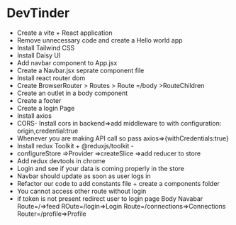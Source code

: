 # DevTinder
- Create a vite + React application
- Remove unnecessary code and create a Hello world app
- Install Tailwind CSS
- Install Daisy UI
- Add navbar component to App.jsx
- Create a Navbar.jsx seprate component file
- Install react router dom
- Create BrowserRouter > Routes > Route =/body >RouteChildren
- Create an outlet in a body component
- Create a footer
- Create a login Page
- Install axios
- CORS- Install cors in backend=>add middleware to with configuration: origin,credential:true
- Whenever you are making API call so pass axios=>{withCredentials:true}
- Install redux Toolkit + @reduxjs/toolkit - 
- configureStore =>Provider =>createSlice =>add reducer to store
- Add redux devtools in chrome
- Login and see if your data is coming properly in the store
- Navbar should update as soon as user logs in
- Refactor our code to add constants file + create a components folder
- You cannot access other route without login
- if token is not present redirect user to login page
Body
Navabar
Route=/=>feed
ROute=/login=>Login
Route=/connections=>Connections
Router=/profile=>Profile